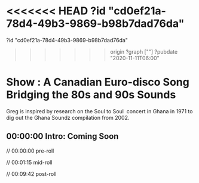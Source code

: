 <<<<<<< HEAD
?id "cd0ef21a-78d4-49b3-9869-b98b7dad76da"
=======
?id "cd0ef21a-78d4-49b3-9869-b98b7dad76da"
>>>>>>> origin
?graph [""]
?pubdate "2020-11-11T06:00"

# Show : A Canadian Euro-disco Song Bridging the 80s and 90s Sounds

Greg is inspired by research on the Soul to Soul  concert in Ghana in 1971 to dig out the Ghana Soundz compilation from 2002.

## 00:00:00 Intro: Coming Soon

// 00:00:00 pre-roll

// 00:01:15 mid-roll

// 00:09:42 post-roll
